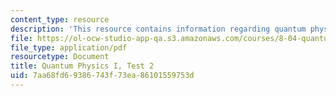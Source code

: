 ```yaml
---
content_type: resource
description: 'This resource contains information regarding quantum physics: Test 2.'
file: https://ol-ocw-studio-app-qa.s3.amazonaws.com/courses/8-04-quantum-physics-i-spring-2016/7aa68fd69386743f73ea86101559753d_MIT8_04S16_Test2_Fall2015.pdf
file_type: application/pdf
resourcetype: Document
title: Quantum Physics I, Test 2
uid: 7aa68fd6-9386-743f-73ea-86101559753d
---
```

